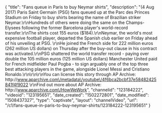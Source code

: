 {
    "title": "Fans queue in Paris to buy Neymar shirts",
    "description": "(4 Aug 2017) Paris Saint Germain (PSG) fans queued up at the Parc des Princes Stadium on Friday to buy shirts bearing the name of Brazilian striker Neymar.\r\nHundreds of others were doing the same on the Champs-Elysees following the former Barcelona player's world-record transfer.\r\nThe shirts cost 155 euros ($184).\r\nNeymar, the world's most expensive football player, departed the Spanish club earlier on Friday ahead of his unveiling at PSG. \r\nHe joined the French side for 222 million euros (262 million US dollars) on Thursday after the buy-out clause in his contract was activated.\r\nPSG shattered the world transfer record - paying over double the 105 million euros (125 million US dollars) Manchester United paid for French midfielder Paul Pogba - to sign arguably one of the top three best attacking players in the game, alongside Lionel Messi and Cristiano Ronaldo.\r\n\r\n\r\nYou can license this story through AP Archive: http:\/\/www.aparchive.com\/metadata\/youtube\/4f6bca2bcbf37e58482425841f4f9022 \r\nFind out more about AP Archive: http:\/\/www.aparchive.com\/HowWeWork",
    "channelid": "123184222",
    "videoid": "123195651",
    "date_created": "1502272801",
    "date_modified": "1508437327",
    "type": "captivate",
    "layout": "channelVideo",
    "url": "\/c1\/fans-queue-in-paris-to-buy-neymar-shirts\/123184222-123195651"
}